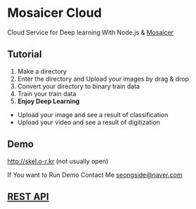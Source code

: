 # Mosaicer Cloud
Cloud Service for Deep learning With Node.js & [Mosaicer]

## Tutorial
1. Make a directory
2. Enter the directory and Upload your images by drag & drop
3. Convert your directory to binary train data
4. Train your train data
5. <strong>Enjoy Deep Learning</strong>
  * Upload your image and see a result of classification
  * Upload your video and see a result of digitization

## Demo
http://skel.o-r.kr (not usually open)

If You want to Run Demo Contact Me seongside@naver.com

## [REST API]

[Mosaicer]: https://github.com/seongahjo/Mosaicer
[REST API]: https://github.com/seongahjo/Mosaicer/blob/node/node/REST_API.md
